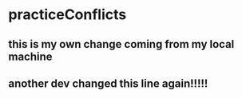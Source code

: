 # practiceConflicts
## this is my own change coming from my local machine
## another dev changed this line again!!!!!

